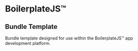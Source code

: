 # BoilerplateJS™

## Bundle Template

Bundle template designed for use within the BoilerplateJS™ app development platform.